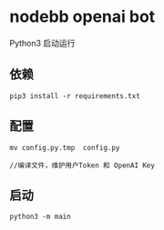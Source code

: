 # nodebb openai bot

Python3 启动运行






## 依赖
```
pip3 install -r requirements.txt
```

## 配置
```
mv config.py.tmp  config.py

//编译文件，维护用户Token 和 OpenAI Key

```


## 启动
```
python3 -m main
```
